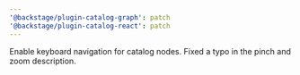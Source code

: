 ```yaml
---
'@backstage/plugin-catalog-graph': patch
'@backstage/plugin-catalog-react': patch
---
```


Enable keyboard navigation for catalog nodes. Fixed a typo in the pinch and zoom description.
